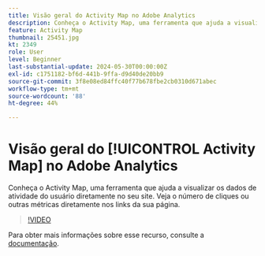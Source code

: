```yaml
---
title: Visão geral do Activity Map no Adobe Analytics
description: Conheça o Activity Map, uma ferramenta que ajuda a visualizar os dados de atividade do usuário diretamente no seu site. Veja o número de cliques ou outras métricas diretamente nos links da sua página.
feature: Activity Map
thumbnail: 25451.jpg
kt: 2349
role: User
level: Beginner
last-substantial-update: 2024-05-30T00:00:00Z
exl-id: c1751182-bf6d-441b-9ffa-d9d40de20bb9
source-git-commit: 3f8e08ed84ffc40f77b678fbe2cb0310d671abec
workflow-type: tm+mt
source-wordcount: '88'
ht-degree: 44%

---
```


# Visão geral do [!UICONTROL Activity Map] no Adobe Analytics

Conheça o Activity Map, uma ferramenta que ajuda a visualizar os dados de atividade do usuário diretamente no seu site. Veja o número de cliques ou outras métricas diretamente nos links da sua página.

>[!VIDEO](https://video.tv.adobe.com/v/25451/?quality=12&learn=on)

Para obter mais informações sobre esse recurso, consulte a [documentação](https://experienceleague.adobe.com/en/docs/analytics/analyze/activity-map/activity-map).
